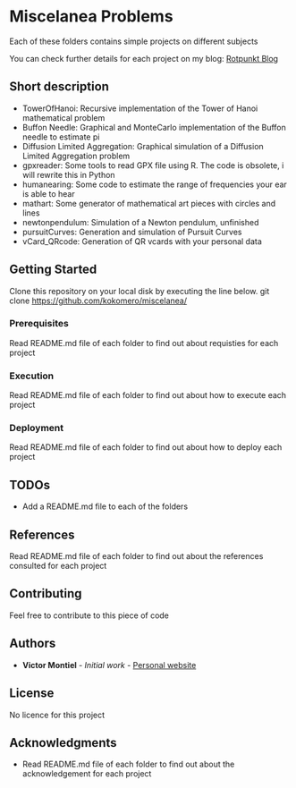 # Miscelanea Problems
Each of these folders contains simple projects on different subjects

You can check further details for each project on my blog:
[Rotpunkt Blog](https://rotpunkt-programming.blogspot.com/)

## Short description

* TowerOfHanoi: Recursive implementation of the Tower of Hanoi mathematical problem
* Buffon Needle: Graphical and MonteCarlo implementation of the Buffon needle to estimate pi
* Diffusion Limited Aggregation: Graphical simulation of a Diffusion Limited Aggregation problem
* gpxreader: Some tools to read GPX file using R. The code is obsolete, i will rewrite this in Python
* humanearing: Some code to estimate the range of frequencies your ear is able to hear
* mathart: Some generator of mathematical art pieces with circles and lines
* newtonpendulum: Simulation of a Newton pendulum, unfinished
* pursuitCurves: Generation and simulation of Pursuit Curves
* vCard_QRcode: Generation of QR vcards with your personal data

## Getting Started

Clone this repository on your local disk by executing the line below. 
git clone https://github.com/kokomero/miscelanea/

### Prerequisites

Read README.md file of each folder to find out about requisties for each project

### Execution

Read README.md file of each folder to find out about how to execute each project

### Deployment

Read README.md file of each folder to find out about how to deploy each project

## TODOs
* Add a README.md file to each of the folders

## References

Read README.md file of each folder to find out about the references consulted for each project

## Contributing

Feel free to contribute to this piece of code

## Authors
* **Victor Montiel** - *Initial work* - [Personal website](http://www.victormontielargaiz.net)

## License
No licence for this project

## Acknowledgments
* Read README.md file of each folder to find out about the acknowledgement for each project


